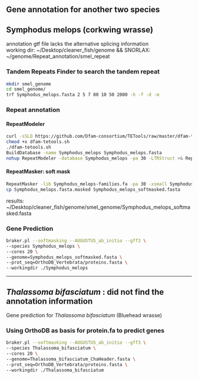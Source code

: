Gene annotation for another two species
------------------------------------------------------
## Symphodus melops (corkwing wrasse)
annotation gtf file lacks the alternative splicing information          
working dir: ~/Desktop/cleaner_fish/genome   && SNORLAX:   ~/genome/Repeat_annotation/smel_repeat     
### Tandem Repeats Finder to search the tandem repeat
```bash
mkdir smel_genome
cd smel_genome/
trf Symphodus_melops.fasta 2 5 7 80 10 50 2000 -h -f -d -m
```
### Repeat annotation
#### RepeatModeler
```bash
curl -sSLO https://github.com/Dfam-consortium/TETools/raw/master/dfam-tetools.sh
chmod +x dfam-tetools.sh
./dfam-tetools.sh
BuildDatabase -name Symphodus_melops Symphodus_melops.fasta
nohup RepeatModeler -database Symphodus_melops -pa 30 -LTRStruct >& RepeatModeler.run.out &
```
#### RepeatMasker: soft mask
```bash
RepeatMasker -lib Symphodus_melops-families.fa -pa 30 -xsmall Symphodus_melops.fasta
cp Symphodus_melops.fasta.masked Symphodus_melops_softmasked.fasta
```
results: ~/Desktop/cleaner_fish/genome/smel_genome/Symphodus_melops_softmasked.fasta
### Gene Prediction
```bash
braker.pl --softmasking --AUGUSTUS_ab_initio --gff3 \
--species Symphodus_melops \
--cores 20 \
--genome=Symphodus_melops_softmasked.fasta \
--prot_seq=OrthoDB_Vertebrata/proteins.fasta \
--workingdir ./Symphodus_melops
```
***
## *Thalassoma bifasciatum* : did not find the annotation information
Gene prediction for *Thalassoma bifasciatum* (Bluehead wrasse)
### Using OrthoDB as basis for protein.fa to predict genes
```bash
braker.pl --softmasking --AUGUSTUS_ab_initio --gff3 \
--species Thalassoma_bifasciatum \
--cores 20 \
--genome=Thalassoma_bifasciatum_ChaHeader.fasta \
--prot_seq=OrthoDB_Vertebrata/proteins.fasta \
--workingdir ./Thalassoma_bifasciatum
```
